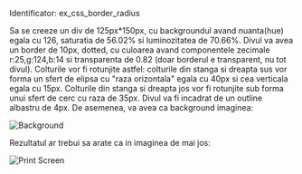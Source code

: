 Identificator: ex_css_border_radius

Sa se creeze un div de 125px*150px, cu backgroundul avand nuanta(hue) egala cu 126, saturatia de 56.02% si luminozitatea de 70.66%.
Divul va avea un border de 10px, dotted, cu culoarea avand componentele zecimale r:25,g:124,b:14 si transparenta de 0.82
(doar borderul e transparent, nu tot divul). Colturile vor fi rotunjite astfel: colturile din stanga si dreapta sus vor forma
un sfert de elipsa cu "raza orizontala" egala cu 40px si cea verticala egala cu 15px. Colturile din stanga si dreapta jos
vor fi rotunjite sub forma unui sfert de cerc cu raza de 35px. Divul va fi incadrat de un outline albastru de 4px.
De asemenea, va avea ca background imaginea:

![Background](https://user-images.githubusercontent.com/38056943/77864152-c1e10380-722f-11ea-9eed-f968f49e4a99.png)

Rezultatul ar trebui sa arate ca in imaginea de mai jos:

![Print Screen](https://user-images.githubusercontent.com/38056943/77864281-50ee1b80-7230-11ea-9660-7f9cf1365993.png)